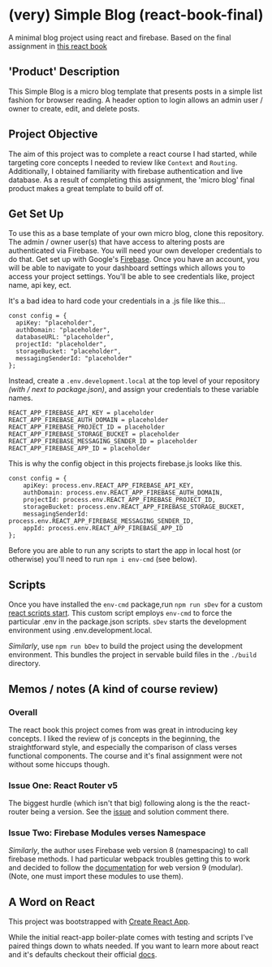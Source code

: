 # (very) Simple Blog (react-book-final)
A minimal blog project using react and firebase. Based on the final assignment in [this react book](https://github.com/zgordon/react-book/tree/master/project)

## 'Product' Description
This Simple Blog is a micro blog template that presents posts in a simple list fashion for browser reading.
A header option to login allows an admin user / owner to create, edit, and delete posts.

## Project Objective
The aim of this project was to complete a react course I had started, while targeting core concepts I needed to review like `Context` and `Routing`. Additionally, I obtained familiarity with firebase authentication and live database. As a result of completing this assignment, the 'micro blog' final product makes a great template to build off of.

## Get Set Up
To use this as a base template of your own micro blog, clone this repository. The admin / owner user(s) that have access to altering posts are authenticated via Firebase. You will need your own developer credentials to do that. Get set up with Google's [Firebase](https://firebase.google.com/).
Once you have an account, you  will be able to navigate to your dashboard settings which allows you to access your project settings. You'll be able to see credentials like, project name, api key, ect. 

It's a bad idea to hard code your credentials in a .js file like this...
```
const config = {
  apiKey: "placeholder",
  authDomain: "placeholder",
  databaseURL: "placeholder",
  projectId: "placeholder",
  storageBucket: "placeholder",
  messagingSenderId: "placeholder"
};
```
Instead, create a `.env.development.local` at the top level of your repository _(with / next to package.json)_, and assign your credentials to these variable names. 
```
REACT_APP_FIREBASE_API_KEY = placeholder
REACT_APP_FIREBASE_AUTH_DOMAIN = placeholder
REACT_APP_FIREBASE_PROJECT_ID = placeholder
REACT_APP_FIREBASE_STORAGE_BUCKET = placeholder
REACT_APP_FIREBASE_MESSAGING_SENDER_ID = placeholder
REACT_APP_FIREBASE_APP_ID = placeholder
``` 
This is why the config object in this projects firebase.js looks like this.
```
const config = {
    apiKey: process.env.REACT_APP_FIREBASE_API_KEY,
    authDomain: process.env.REACT_APP_FIREBASE_AUTH_DOMAIN,
    projectId: process.env.REACT_APP_FIREBASE_PROJECT_ID,
    storageBucket: process.env.REACT_APP_FIREBASE_STORAGE_BUCKET,
    messagingSenderId: process.env.REACT_APP_FIREBASE_MESSAGING_SENDER_ID,
    appId: process.env.REACT_APP_FIREBASE_APP_ID
};
```
Before you are able to run any scripts to start the app in local host (or otherwise) you'll need to run `npm i env-cmd` (see below).

## Scripts
Once you have installed the `env-cmd` package,run `npm run sDev` for a custom [react scripts start](https://blog.logrocket.com/everything-you-need-know-about-react-scripts/). This custom script employs `env-cmd` to force the particular .env in the package.json scripts. `sDev` starts the development environment using .env.development.local.

_Similarly_, use `npm run bDev` to build the project using the development environment. This bundles the project in servable build files in the `./build` directory.

## Memos / notes (A kind of course review)
### Overall 
The react book this project comes from was great in introducing key concepts. I liked the review of js concepts in the beginning, the straightforward style, and especially the comparison of class verses functional components. 
The course and it's final assignment were not without some hiccups though. 

### Issue One: React Router v5
The biggest hurdle (which isn't that big) following along is the the react-router being a version. See the [issue](https://github.com/zgordon/react-book/issues/85) and solution comment there. 

### Issue Two: Firebase Modules verses Namespace 
_Similarly_, the author uses Firebase web version 8 (namespacing) to call firebase methods. I had particular webpack troubles getting this to work and decided to follow the [documentation](https://firebase.google.com/docs/database/web/read-and-write) for web version 9 (modular). (Note, one must import these modules to use them).

## A Word on React

This project was bootstrapped with [Create React App](https://github.com/facebook/create-react-app).

While the initial react-app boiler-plate comes with testing and scripts I've paired things down to whats needed. If you want to learn more about react and it's defaults checkout their official [docs](https://reactjs.org/docs/getting-started.html).
